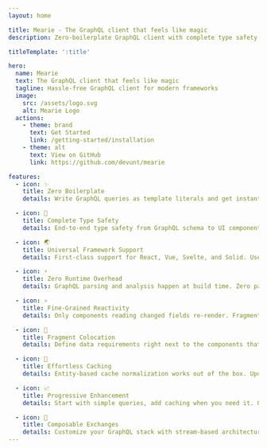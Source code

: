 ```yaml
---
layout: home

title: Mearie - The GraphQL client that feels like magic
description: Zero-boilerplate GraphQL client with complete type safety and zero runtime overhead. Supports React, Vue, Svelte, and Solid with automatic code generation and intelligent caching.

titleTemplate: ':title'

hero:
  name: Mearie
  text: The GraphQL client that feels like magic
  tagline: Hassle-free GraphQL client for modern frameworks
  image:
    src: /assets/logo.svg
    alt: Mearie Logo
  actions:
    - theme: brand
      text: Get Started
      link: /getting-started/installation
    - theme: alt
      text: View on GitHub
      link: https://github.com/devunt/mearie

features:
  - icon: ✨
    title: Zero Boilerplate
    details: Write GraphQL queries as template literals and get instant code generation. No manual type definitions, no code generation scripts, no config needed.

  - icon: 🎯
    title: Complete Type Safety
    details: End-to-end type safety from GraphQL schema to UI components. Catch errors at compile time, not in production.

  - icon: 🌏
    title: Universal Framework Support
    details: First-class support for React, Vue, Svelte, and Solid. Use the same GraphQL client across all your projects.

  - icon: ⚡
    title: Zero Runtime Overhead
    details: GraphQL parsing and analysis happen at build time. Zero parsing cost, zero runtime analysis—just pure execution speed.

  - icon: ⚛️
    title: Fine-Grained Reactivity
    details: Only components reading changed fields re-render. Fragment-level subscriptions prevent unnecessary updates across your component tree.

  - icon: 🧩
    title: Fragment Colocation
    details: Define data requirements right next to the components that use them. Natural prop drilling with automatic fragment spreading.

  - icon: 💾
    title: Effortless Caching
    details: Entity-based cache normalization works out of the box. Updates to any entity instantly reflect everywhere it's used.

  - icon: 📈
    title: Progressive Enhancement
    details: Start with simple queries, add caching when you need it. One line of configuration unlocks advanced features without touching your components.

  - icon: 🔗
    title: Composable Exchanges
    details: Customize your GraphQL stack with stream-based architecture. Built-in dedup, retry, auth, and cache exchanges compose seamlessly.
---
```

